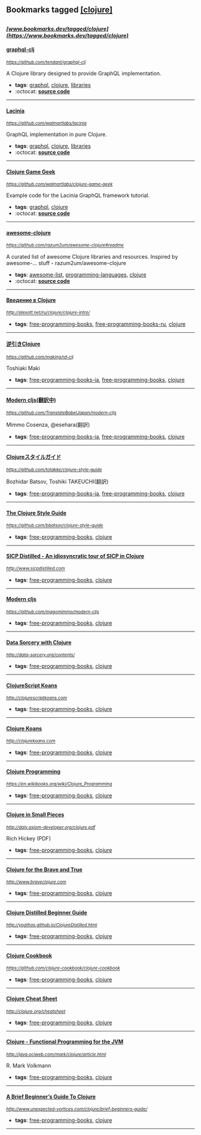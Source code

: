 ## Bookmarks tagged [[clojure]](https://www.bookmarks.dev/search?q=[clojure])

_<sup><sup>[www.bookmarks.dev/tagged/clojure](https://www.bookmarks.dev/tagged/clojure)</sup></sup>_
---
#### [graphql-clj](https://github.com/tendant/graphql-clj)
_<sup>https://github.com/tendant/graphql-clj</sup>_

A Clojure library designed to provide GraphQL implementation.
* **tags**: [graphql](../tagged/graphql.md), [clojure](../tagged/clojure.md), [libraries](../tagged/libraries.md)
* :octocat: **[source code](https://github.com/tendant/graphql-clj)**
---
#### [Lacinia](https://github.com/walmartlabs/lacinia)
_<sup>https://github.com/walmartlabs/lacinia</sup>_

GraphQL implementation in pure Clojure.
* **tags**: [graphql](../tagged/graphql.md), [clojure](../tagged/clojure.md), [libraries](../tagged/libraries.md)
* :octocat: **[source code](https://github.com/walmartlabs/lacinia)**
---
#### [Clojure Game Geek](https://github.com/walmartlabs/clojure-game-geek)
_<sup>https://github.com/walmartlabs/clojure-game-geek</sup>_

Example code for the Lacinia GraphQL framework tutorial.
* **tags**: [graphql](../tagged/graphql.md), [clojure](../tagged/clojure.md)
* :octocat: **[source code](https://github.com/walmartlabs/clojure-game-geek)**
---
#### [awesome-clojure](https://github.com/razum2um/awesome-clojure#readme)
_<sup>https://github.com/razum2um/awesome-clojure#readme</sup>_

A curated list of awesome Clojure libraries and resources. Inspired by awesome-... stuff - razum2um/awesome-clojure
* **tags**: [awesome-list](../tagged/awesome-list.md), [programming-languages](../tagged/programming-languages.md), [clojure](../tagged/clojure.md)
* :octocat: **[source code](https://github.com/razum2um/awesome-clojure#readme)**
---
#### [Введение в Clojure](http://alexott.net/ru/clojure/clojure-intro/)
_<sup>http://alexott.net/ru/clojure/clojure-intro/</sup>_

* **tags**: [free-programming-books](../tagged/free-programming-books.md), [free-programming-books-ru](../tagged/free-programming-books-ru.md), [clojure](../tagged/clojure.md)
---
#### [逆引きClojure](https://github.com/making/rd-clj)
_<sup>https://github.com/making/rd-clj</sup>_

Toshiaki Maki
* **tags**: [free-programming-books-ja](../tagged/free-programming-books-ja.md), [free-programming-books](../tagged/free-programming-books.md), [clojure](../tagged/clojure.md)
---
#### [Modern cljs(翻訳中)](https://github.com/TranslateBabelJapan/modern-cljs)
_<sup>https://github.com/TranslateBabelJapan/modern-cljs</sup>_

Mimmo Cosenza, @esehara(翻訳)
* **tags**: [free-programming-books-ja](../tagged/free-programming-books-ja.md), [free-programming-books](../tagged/free-programming-books.md), [clojure](../tagged/clojure.md)
---
#### [Clojureスタイルガイド](https://github.com/totakke/clojure-style-guide)
_<sup>https://github.com/totakke/clojure-style-guide</sup>_

Bozhidar Batsov, Toshiki TAKEUCHI(翻訳)
* **tags**: [free-programming-books-ja](../tagged/free-programming-books-ja.md), [free-programming-books](../tagged/free-programming-books.md), [clojure](../tagged/clojure.md)
---
#### [The Clojure Style Guide](https://github.com/bbatsov/clojure-style-guide)
_<sup>https://github.com/bbatsov/clojure-style-guide</sup>_

* **tags**: [free-programming-books](../tagged/free-programming-books.md), [clojure](../tagged/clojure.md)
---
#### [SICP Distilled - An idiosyncratic tour of SICP in Clojure](http://www.sicpdistilled.com)
_<sup>http://www.sicpdistilled.com</sup>_

* **tags**: [free-programming-books](../tagged/free-programming-books.md), [clojure](../tagged/clojure.md)
---
#### [Modern cljs](https://github.com/magomimmo/modern-cljs)
_<sup>https://github.com/magomimmo/modern-cljs</sup>_

* **tags**: [free-programming-books](../tagged/free-programming-books.md), [clojure](../tagged/clojure.md)
---
#### [Data Sorcery with Clojure](http://data-sorcery.org/contents/)
_<sup>http://data-sorcery.org/contents/</sup>_

* **tags**: [free-programming-books](../tagged/free-programming-books.md), [clojure](../tagged/clojure.md)
---
#### [ClojureScript Koans](http://clojurescriptkoans.com)
_<sup>http://clojurescriptkoans.com</sup>_

* **tags**: [free-programming-books](../tagged/free-programming-books.md), [clojure](../tagged/clojure.md)
---
#### [Clojure Koans](http://clojurekoans.com)
_<sup>http://clojurekoans.com</sup>_

* **tags**: [free-programming-books](../tagged/free-programming-books.md), [clojure](../tagged/clojure.md)
---
#### [Clojure Programming](https://en.wikibooks.org/wiki/Clojure_Programming)
_<sup>https://en.wikibooks.org/wiki/Clojure_Programming</sup>_

* **tags**: [free-programming-books](../tagged/free-programming-books.md), [clojure](../tagged/clojure.md)
---
#### [Clojure in Small Pieces](http://daly.axiom-developer.org/clojure.pdf)
_<sup>http://daly.axiom-developer.org/clojure.pdf</sup>_

Rich Hickey (PDF)
* **tags**: [free-programming-books](../tagged/free-programming-books.md), [clojure](../tagged/clojure.md)
---
#### [Clojure for the Brave and True](http://www.braveclojure.com)
_<sup>http://www.braveclojure.com</sup>_

* **tags**: [free-programming-books](../tagged/free-programming-books.md), [clojure](../tagged/clojure.md)
---
#### [Clojure Distilled Beginner Guide](http://yogthos.github.io/ClojureDistilled.html)
_<sup>http://yogthos.github.io/ClojureDistilled.html</sup>_

* **tags**: [free-programming-books](../tagged/free-programming-books.md), [clojure](../tagged/clojure.md)
---
#### [Clojure Cookbook](https://github.com/clojure-cookbook/clojure-cookbook)
_<sup>https://github.com/clojure-cookbook/clojure-cookbook</sup>_

* **tags**: [free-programming-books](../tagged/free-programming-books.md), [clojure](../tagged/clojure.md)
---
#### [Clojure Cheat Sheet](http://clojure.org/cheatsheet)
_<sup>http://clojure.org/cheatsheet</sup>_

* **tags**: [free-programming-books](../tagged/free-programming-books.md), [clojure](../tagged/clojure.md)
---
#### [Clojure - Functional Programming for the JVM](http://java.ociweb.com/mark/clojure/article.html)
_<sup>http://java.ociweb.com/mark/clojure/article.html</sup>_

R. Mark Volkmann
* **tags**: [free-programming-books](../tagged/free-programming-books.md), [clojure](../tagged/clojure.md)
---
#### [A Brief Beginner’s Guide To Clojure](http://www.unexpected-vortices.com/clojure/brief-beginners-guide/)
_<sup>http://www.unexpected-vortices.com/clojure/brief-beginners-guide/</sup>_

* **tags**: [free-programming-books](../tagged/free-programming-books.md), [clojure](../tagged/clojure.md)
---
